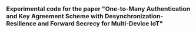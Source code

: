 ### Experimental code for the paper "One-to-Many Authentication and Key Agreement Scheme with Desynchronization-Resilience and Forward Secrecy for Multi-Device IoT"
